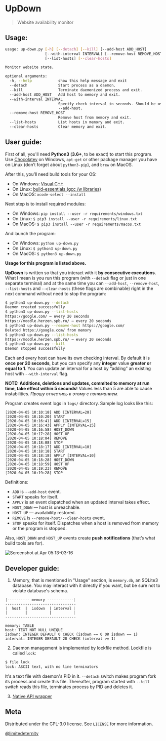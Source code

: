 # UpDown

> Website availability monitor

## Usage:
```bash
usage: up-down.py [-h] [--detach] [--kill] [--add-host ADD_HOST]
                  [--with-interval INTERVAL] [--remove-host REMOVE_HOST]
                  [--list-hosts] [--clear-hosts]

Monitor website state.

optional arguments:
  -h, --help            show this help message and exit
  --detach              Start process as a daemon.
  --kill                Terminate daemonized process and exit.
  --add-host ADD_HOST   Add host to memory and exit.
  --with-interval INTERVAL
                        Specify check interval in seconds. Should be used with
                        --add-host.
  --remove-host REMOVE_HOST
                        Remove host from memory and exit.
  --list-hosts          List hosts in memory and exit.
  --clear-hosts         Clear memory and exit.
```

## User guide:

First of all, you'll need **Python3** (**3.6+**, to be exact) to start this program. Use [Chocolatey](https://chocolatey.org/) on Windows, `apt-get` or other package manager you have on Linux (don’t forget about `python3-pip`), and `brew` on MacOS.

After this, you’ll need build tools for your OS:

* On Windows: [Visual C++](https://wiki.python.org/moin/WindowsCompilers#Compilers_Installation_and_configuration)
* On Linux: [build-essentials (gcc /w libraries)](https://linuxize.com/post/how-to-install-gcc-compiler-on-ubuntu-18-04/)
* On MacOS: `xcode-select --install`

Next step is to install required modules:
* On Windows: `pip install --user -r requirements/windows.txt`
* On Linux: `$ pip3 install --user -r requirements/linux.txt`
* On MacOS: `$ pip3 install --user -r requirements/macos.txt`

And launch the program:

* On Windows: `python up-down.py`
* On Linux: `$ python3 up-down.py`
* On MacOS: `$ python3 up-down.py`

**Usage for this program is listed above.**

**UpDown** is written so that you interact with it **by consecutive executions**.
What I mean is you run this program (with `--detach` flag or just in one separate terminal) and at the same time you can `--add-host`, `--remove-host`, `--list-hosts` and `--clear-hosts` (these flags are combinable) right in the next command without need to stop the program:

```bash
$ python3 up-down.py --detach
Daemon created successfully
$ python3 up-down.py --list-hosts
https://google.com/ — every 20 seconds
https://moodle.herzen.spb.ru/ — every 20 seconds
$ python3 up-down.py --remove-host https://google.com/
Deleted https://google.com/ from memory
$ python3 up-down.py --list-hosts
https://moodle.herzen.spb.ru/ — every 20 seconds
$ python3 up-down.py --kill
Daemon stopped successfully
```

Each and every host can have its own checking interval. By default it is **once per 20 seconds**, but you can specify any **integer** value **greater or equal to 1**. You can update an interval for a host by “adding” an existing host with `--with-interval` flag.

**NOTE: Additions, deletions and updates, commited to memory at run time, take effect within 5 seconds!** Values less than 5 are able to cause instabilities. *Прошу отнестись к этому с пониманием.*

Program creates event logs in `logs/` directory. Sample log looks like this:

```
[2020-04-05 10:10:18] ADD [INTERVAL=20]
[2020-04-05 10:10:20] START
[2020-04-05 10:16:41] ADD [INTERVAL=15]
[2020-04-05 10:16:43] APPLY [INTERVAL=15]
[2020-04-05 10:16:58] HOST_DOWN
[2020-04-05 10:17:28] HOST_UP
[2020-04-05 10:18:04] REMOVE
[2020-04-05 10:18:08] STOP
[2020-04-05 10:18:17] ADD [INTERVAL=10]
[2020-04-05 10:18:18] START
[2020-04-05 10:18:18] APPLY [INTERVAL=10]
[2020-04-05 10:18:28] HOST_DOWN
[2020-04-05 10:18:59] HOST_UP
[2020-04-05 10:19:23] REMOVE
[2020-04-05 10:19:28] STOP
```

Definitions:

* `ADD` is `--add-host` event.
* `START` speaks for itself.
* `APPLY` is an event dispatched when an updated interval takes effect.
* `HOST_DOWN` — host is unreachable.
* `HOST_UP` — availability restored.
* `REMOVE` is `--remove-host/--clear-hosts` event.
* `STOP` speaks for itself. Dispatches when a host is removed from memory or the program is stopped.

Also, `HOST_DOWN` and `HOST_UP` events create **push notifications** (that’s what build tools are for).

![Screenshot at Apr 05 13-03-16](https://user-images.githubusercontent.com/24318966/78471973-f4ae5e80-773d-11ea-8b68-2e763d4819cf.png)

## Developer guide:

1) Memory, that is mentioned in "Usage" section, is `memory.db`, an SQLite3 database. You may interact with it directly if you want, but be sure not to violate database's schema.

```
|---------- memory ------------|
--------------------------------
|  host  |  isdown  | interval |
|        |          |          |
--------------------------------

memory: TABLE
host: TEXT NOT NULL UNIQUE
isdown: INTEGER DEFAULT 0 CHECK (isdown == 0 OR isdown == 1)
interval: INTEGER DEFAULT 20 CHECK (interval >= 1)
```

2) Daemon management is implemented by lockfile method. Lockfile is called `lock`:

```bash
$ file lock
lock: ASCII text, with no line terminators
```

It's a text file with daemon's PID in it. `--detach` switch makes program fork its process and create this file. Thereafter, program started with `--kill` switch reads this file, terminates process by PID and deletes it.

3) [Native API wrapper](https://github.com/kivy/plyer)

## Meta

Distributed under the GPL-3.0 license. See ``LICENSE`` for more information.

[@limitedeternity](https://github.com/limitedeternity)
